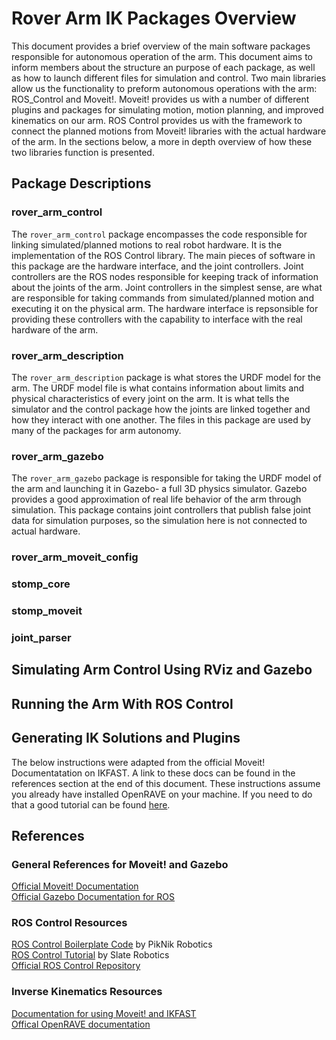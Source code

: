# Rover Arm IK Packages Overview

This document provides a brief overview of the main software packages responsible for autonomous operation of the arm. This document aims to inform members about the structure an purpose of each package, as well as how to launch different files for simulation and control. Two main libraries allow us the functionality to preform autonomous operations with the arm: ROS_Control and Moveit!. Moveit! provides us with a number of different plugins and packages for simulating motion, motion planning, and improved kinematics on our arm. ROS Control provides us with the framework to connect the planned motions from Moveit! libraries with the actual hardware of the arm. In the sections below, a more in depth overview of how these two libraries function is presented.

## Package Descriptions

### rover_arm_control

The ```rover_arm_control``` package encompasses the code responsible for linking simulated/planned motions to real robot hardware. It is the implementation of the ROS Control library. The main pieces of software in this package are the hardware interface, and the joint controllers. Joint controllers are the ROS nodes responsible for keeping track of information about the joints of the arm. Joint controllers in the simplest sense, are what are responsible for taking commands from simulated/planned motion and executing it on the physical arm. The hardware interface is repsonsible for providing these controllers with the capability to interface with the real hardware of the arm.

### rover_arm_description

The ```rover_arm_description``` package is what stores the URDF model for the arm. The URDF model file is what contains information about limits and physical characteristics of every joint on the arm. It is what tells the simulator and the control package how the joints are linked together and how they interact with one another. The files in this package are used by many of the packages for arm autonomy.

### rover_arm_gazebo

The ```rover_arm_gazebo``` package is responsible for taking the URDF model of the arm and launching it in Gazebo- a full 3D physics simulator. Gazebo provides a good approximation of real life behavior of the arm through simulation. This package contains joint controllers that publish false joint data for simulation purposes, so the simulation here is not connected to actual hardware. 

### rover_arm_moveit_config

### stomp_core

### stomp_moveit

### joint_parser

## Simulating Arm Control Using RViz and Gazebo

## Running the Arm With ROS Control

## Generating IK Solutions and Plugins

The below instructions were adapted from the official Moveit! Documentatation on IKFAST. A link to these docs can be found in the references section at the end of this document. These instructions assume you already have installed OpenRAVE on your machine. If you need to do that a good tutorial can be found [here](https://scaron.info/teaching/installing-openrave-on-ubuntu-16.04.html). 



## References

### General References for Moveit! and Gazebo

[Official Moveit! Documentation](https://docs.ros.org/en/kinetic/api/moveit_tutorials/html/index.html) <br>
[Official Gazebo Documentation for ROS](http://gazebosim.org/tutorials?cat=connect_ros)


### ROS Control Resources

[ROS Control Boilerplate Code](https://github.com/PickNikRobotics/ros_control_boilerplate/tree/kinetic-devel) by PikNik Robotics <br>
[ROS Control Tutorial](https://medium.com/%40slaterobotics/how-to-implement-ros-control-on-a-custom-robot-748b52751f2e) by Slate Robotics <br>
[Official ROS Control Repository](https://github.com/ros-controls/ros_control)

### Inverse Kinematics Resources

[Documentation for using Moveit! and IKFAST](https://docs.ros.org/en/kinetic/api/moveit_tutorials/html/doc/ikfast/ikfast_tutorial.html) <br>
[Offical OpenRAVE documentation](http://www.openrave.org/docs/latest_stable/)
